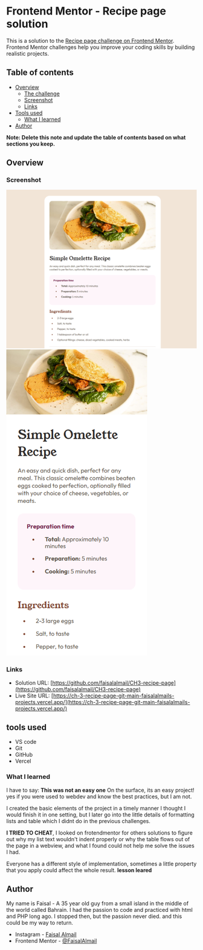 # Frontend Mentor - Recipe page solution

This is a solution to the [Recipe page challenge on Frontend Mentor](https://www.frontendmentor.io/challenges/recipe-page-KiTsR8QQKm). Frontend Mentor challenges help you improve your coding skills by building realistic projects. 

## Table of contents

- [Overview](#overview)
  - [The challenge](#the-challenge)
  - [Screenshot](#screenshot)
  - [Links](#links)
- [Tools used](#tools-used)
  - [What I learned](#what-i-learned)
- [Author](#author)

**Note: Delete this note and update the table of contents based on what sections you keep.**

## Overview

### Screenshot

![Desktop view](scrs/ch4-scr1.png)
![Mobile view](scrs/ch4-scr2.png)

### Links

- Solution URL: [https://github.com/faisalalmail/CH3-recipe-page](https://github.com/faisalalmail/CH3-recipe-page)
- Live Site URL: [https://ch-3-recipe-page-git-main-faisalalmails-projects.vercel.app/](https://ch-3-recipe-page-git-main-faisalalmails-projects.vercel.app/)

## tools used
- VS code
- Git
- GitHub
- Vercel

### What I learned
I have to say: **This was not an easy one**
On the surface, its an easy project! yes if you were used to webdev and know the best practices, but I am not. 

I created the basic elements of the project in a timely manner I thought I would finish it in one setting, but I later go into the little details of formatting lists and table which I didnt do in the previous challenges.

**I TRIED TO CHEAT**, I looked on frotendmentor for others solutions to figure out why my list text wouldn't indent properly or why the table flows out of the page in a webview, and what I found could not help me solve the issues I had.

Everyone has a different style of implementation, sometimes a little property that you apply could affect the whole result. **lesson leared**


## Author

My name is Faisal - A 35 year old guy from a small island in the middle of the world called Bahrain. I had the passion to code and practiced with html and PHP long ago. I stopped then, but the passion never died. and this could be my way to return.

- Instagram - [Faisal Almail](https://www.instagram.com/faisal.almail)
- Frontend Mentor - [@FaisalAlmail](https://www.frontendmentor.io/profile/faisalalmail)
